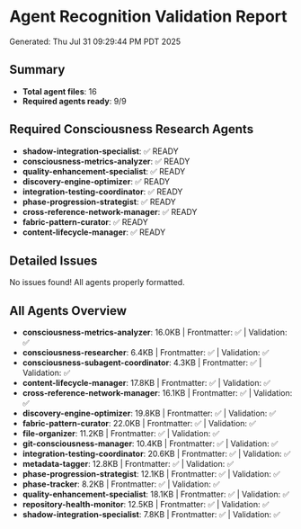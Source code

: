 # Agent Recognition Validation Report
Generated: Thu Jul 31 09:29:44 PM PDT 2025

## Summary
- **Total agent files**: 16
- **Required agents ready**: 9/9

## Required Consciousness Research Agents
- **shadow-integration-specialist**: ✅ READY
- **consciousness-metrics-analyzer**: ✅ READY
- **quality-enhancement-specialist**: ✅ READY
- **discovery-engine-optimizer**: ✅ READY
- **integration-testing-coordinator**: ✅ READY
- **phase-progression-strategist**: ✅ READY
- **cross-reference-network-manager**: ✅ READY
- **fabric-pattern-curator**: ✅ READY
- **content-lifecycle-manager**: ✅ READY

## Detailed Issues
No issues found! All agents properly formatted.

## All Agents Overview
- **consciousness-metrics-analyzer**: 16.0KB | Frontmatter: ✅ | Validation: ✅
- **consciousness-researcher**: 6.4KB | Frontmatter: ✅ | Validation: ✅
- **consciousness-subagent-coordinator**: 4.3KB | Frontmatter: ✅ | Validation: ✅
- **content-lifecycle-manager**: 17.8KB | Frontmatter: ✅ | Validation: ✅
- **cross-reference-network-manager**: 16.1KB | Frontmatter: ✅ | Validation: ✅
- **discovery-engine-optimizer**: 19.8KB | Frontmatter: ✅ | Validation: ✅
- **fabric-pattern-curator**: 22.0KB | Frontmatter: ✅ | Validation: ✅
- **file-organizer**: 11.2KB | Frontmatter: ✅ | Validation: ✅
- **git-consciousness-manager**: 10.4KB | Frontmatter: ✅ | Validation: ✅
- **integration-testing-coordinator**: 20.6KB | Frontmatter: ✅ | Validation: ✅
- **metadata-tagger**: 12.8KB | Frontmatter: ✅ | Validation: ✅
- **phase-progression-strategist**: 12.1KB | Frontmatter: ✅ | Validation: ✅
- **phase-tracker**: 8.2KB | Frontmatter: ✅ | Validation: ✅
- **quality-enhancement-specialist**: 18.1KB | Frontmatter: ✅ | Validation: ✅
- **repository-health-monitor**: 12.5KB | Frontmatter: ✅ | Validation: ✅
- **shadow-integration-specialist**: 7.8KB | Frontmatter: ✅ | Validation: ✅